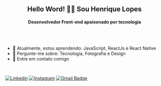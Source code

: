 <h2 align="center">
  Hello Word! 👋🏻 Sou Henrique Lopes
</h2>
<h4 align="center"> Desenvolvedor Front-end apaixonado por tecnologia</h4><br><br>


- 🚀 Atualmente, estou aprendendo: JavaScript, ReactJs e React Native <br>
- 💬 Pergunte-me sobre: Tecnologia, Fotografia e Design<br>
- 📣 Entre em contato comigo<br>
<br>

[![Linkedin](https://img.shields.io/badge/-LinkedIn-1A1818?style=flat-square&logo=Linkedin&logoColor=white&link=https://www.linkedin.com/in/henrique-silva-9a6b9a1b4/)](https://www.linkedin.com/in/henrique-silva-9a6b9a1b4/) [![Instagram](https://img.shields.io/badge/-Instagram-1A1818?style=flat-square&logo=instagram&logoColor=white&link=https://www.instagram.com/h_lsilva/)](https://www.instagram.com/h_lsilva/)  [![Gmail Badge](https://img.shields.io/badge/-henriquelopesls032@gmail.com-1A1818?style=flat-square&logo=Gmail&logoColor=white&link=mailto:henriquelopesls032@gmail.com)](mailto:henriquelopesls032@gmail.com)
